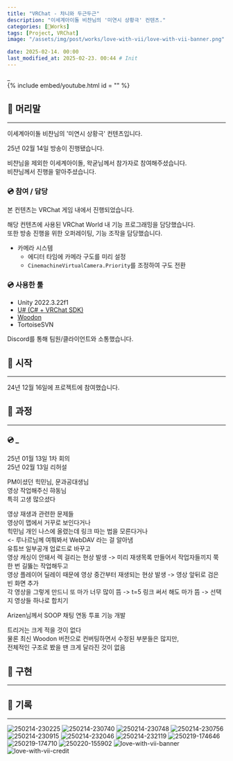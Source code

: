 ```yaml
---
title: "VRChat - 챠니와 두근두근"
description: "이세계아이돌 비챤님의 '미연시 상황극' 컨텐츠."
categories: [🍇Works]
tags: [Project, VRChat]
image: "/assets/img/post/works/love-with-vii/love-with-vii-banner.png"

date: 2025-02-14. 00:00
last_modified_at: 2025-02-23. 00:44 # Init
---
```


_  
{% include embed/youtube.html id = "" %}

## 📀 머리말

---

이세계아이돌 비챤님의 '미연시 상황극' 컨텐츠입니다.  

25년 02월 14일 방송이 진행됐습니다.  

비챤님을 제외한 이세계아이돌, 왁굳님께서 참가자로 참여해주셨습니다.  
비챤님께서 진행을 맡아주셨습니다.  

### 💿 참여 / 담당

본 컨텐츠는 VRChat 게임 내에서 진행되었습니다.  

해당 컨텐츠에 사용된 VRChat World 내 기능 프로그래밍을 담당했습니다.  
또한 방송 진행을 위한 오퍼레이팅, 기능 조작을 담당했습니다.  

- 카메라 시스템
  - 에디터 타임에 카메라 구도를 미리 설정
  - `CinemachineVirtualCamera.Priority`를 조정하여 구도 전환

### 💿 사용한 툴

- Unity 2022.3.22f1
- [U# (C# + VRChat SDK)](https://udonsharp.docs.vrchat.com/)
- [Woodon](https://github.com/wrchat/Woodon)
- TortoiseSVN

Discord를 통해 팀원/클라이언트와 소통했습니다.  

## 📀 시작

---

24년 12월 16일에 프로젝트에 참여했습니다.  

## 📀 과정

---

### 💿 _

25년 01월 13일 1차 회의  
25년 02월 13일 리허설  

PM이셨던 힉민님, 문과공대생님  
영상 작업해주신 햐동님  
특히 고생 많으셨다  

영상 재생과 관련한 문제들  
영상이 맵에서 거꾸로 보인다거나  
힉민님 개인 나스에 올렸는데 링크 따는 법을 모른다거나  
<- 루나르님께 여쭤봐서 WebDAV 라는 걸 알아냄  
유튜브 일부공개 업로드로 바꾸고  
영상 캐싱이 안돼서 렉 걸리는 현상 발생 -> 미리 재생목록 만들어서 작업자들끼지 쭉 한 번 길뚫는 작업해두고  
영상 플레이어 딜레이 때문에 영상 중간부터 재생되는 현상 발생 -> 영상 앞뒤로 검은 빈 화면 추가  
각 영상을 그렇게 만드니 또 마가 너무 많이 뜸 -> t=5 링크 써서 해도 마가 뜸 -> 선택지 영상들 하나로 합치기  

Arizen님께서 SOOP 채팅 연동 투표 기능 개발  

트리거는 크게 적을 것이 없다  
물론 최신 Woodon 버전으로 컨버팅하면서 수정된 부분들은 많지만,  
전체적인 구조로 봤을 땐 크게 달라진 것이 없음  

## 📀 구현

---

## 📀 기록

---

![250214-230225](/assets/img/post/works/love-with-vii/250214-230225.png)
![250214-230740](/assets/img/post/works/love-with-vii/250214-230740.png)
![250214-230748](/assets/img/post/works/love-with-vii/250214-230748.png)
![250214-230756](/assets/img/post/works/love-with-vii/250214-230756.png)
![250214-230915](/assets/img/post/works/love-with-vii/250214-230915.png)
![250214-232046](/assets/img/post/works/love-with-vii/250214-232046.png)
![250214-232119](/assets/img/post/works/love-with-vii/250214-232119.png)
![250219-174646](/assets/img/post/works/love-with-vii/250219-174646.png)
![250219-174710](/assets/img/post/works/love-with-vii/250219-174710.png)
![250220-155902](/assets/img/post/works/love-with-vii/250220-155902.png)
![love-with-vii-banner](/assets/img/post/works/love-with-vii/love-with-vii-banner.png)
![love-with-vii-credit](/assets/img/post/works/love-with-vii/love-with-vii-credit.png)
